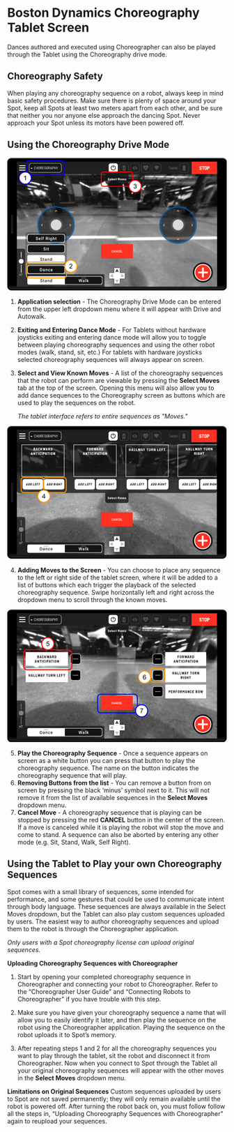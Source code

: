 <!--
Copyright (c) 2022 Boston Dynamics, Inc.  All rights reserved.

Downloading, reproducing, distributing or otherwise using the SDK Software
is subject to the terms and conditions of the Boston Dynamics Software
Development Kit License (20191101-BDSDK-SL).
-->

# Boston Dynamics Choreography Tablet Screen

Dances authored and executed using Choreographer can also be played through the Tablet using the Choreography drive mode.

## Choreography Safety

When playing any choreography sequence on a robot, always keep in mind basic safety procedures. Make sure there is plenty of space around your Spot, keep all Spots at least two meters apart from each other, and be sure that neither you nor anyone else approach the dancing Spot. Never approach your Spot unless its motors have been powered off.

## Using the Choreography Drive Mode

<img src="images/tablet_choreographer_1.png" width="520"/> 

1) **Application selection** - The Choreography Drive Mode can be entered from the upper left dropdown menu where it will appear with Drive and Autowalk.
2) **Exiting and Entering Dance Mode** - For Tablets without hardware joysticks exiting and entering dance mode will allow you to toggle between playing choreography sequences and using the other robot modes (walk, stand, sit, etc.) For tablets with hardware joysticks selected choreography sequences will always appear on screen.
3) **Select and View Known Moves** - A list of the choreography sequences that the robot can perform are viewable by pressing the **Select Moves** tab at the top of the screen. Opening this menu will also allow you to add dance sequences to the Choreography screen as buttons which are used to play the sequences on the robot.

    *The tablet interface refers to entire sequences as "Moves."*

<img src="images/tablet_choreographer_2.png" width="520"/> 

4) **Adding Moves to the Screen** - You can choose to place any sequence to the left or right side of the tablet screen, where it will be added to a list of buttons which each trigger the playback of the selected choreography sequence. Swipe horizontally left and right across the dropdown menu to scroll through the known moves.

<img src="images/tablet_choreographer_3.png" width="520"/> 

5) **Play the Choreography Sequence** - Once a sequence appears on screen as a white button you can press that button to play the choreography sequence. The name on the button indicates the choreography sequence that will play.
6) **Removing Buttons from the list** - You can remove a button from on screen by pressing the black ‘minus’ symbol next to it. This will not remove it from the list of available sequences in the **Select Moves** dropdown menu.
7) **Cancel Move** - A choreography sequence that is playing can be stopped by pressing the red **CANCEL** button in the center of the screen. If a move is canceled while it is playing the robot will stop the move and come to stand. A sequence can also be aborted by entering any other mode (e.g. Sit, Stand, Walk, Self Right).

## Using the Tablet to Play your own Choreography Sequences
Spot comes with a small library of sequences, some intended for performance, and some gestures that could be used to communicate intent through body language. These sequences are always available in the Select Moves dropdown, but the Tablet can also play custom sequences uploaded by users. The easiest way to author choreography sequences and upload them to the robot is through the Choreographer application. 

*Only users with a Spot choreography license can upload original sequences.*

**Uploading Choreography Sequences with Choreographer** 

1) Start by opening your completed choreography sequence in Choreographer and connecting your robot to Choreographer. Refer to the “Choreographer User Guide” and “Connecting Robots to Choreographer” if you have trouble with this step.

2) Make sure you have given your choreography sequence a name that will allow you to easily identify it later, and then play the sequence on the robot using the Choreographer application. Playing the sequence on the robot uploads it to Spot’s memory.

3) After repeating steps 1 and 2 for all the choreography sequences you want to play through the tablet, sit the robot and disconnect it from Choreographer. Now when you connect to Spot through the Tablet all your original choreography sequences will appear with the other moves in the **Select Moves** dropdown menu.

**Limitations on Original Sequences** 
Custom sequences uploaded by users to Spot are not saved permanently; they will only remain available until the robot is powered off. After turning the robot back on, you must follow follow all the steps in, “Uploading Choreography Sequences with Choreographer” again to reupload your sequences. 

